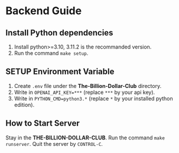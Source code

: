 # Backend Guide

## Install Python dependencies

1. Install python>=3.10, 3.11.2 is the recommanded version.
2. Run the command `make setup`.

## SETUP Environment Variable

1. Create `.env` file under the **The-Billion-Dollar-Club** directory.
2. Write in `OPENAI_API_KEY=***` (replace `***` by your api key).
3. Write in `PYTHON_CMD=python3.*` (replace `*` by your installed python edition).

## How to Start Server

Stay in the **THE-BILLION-DOLLAR-CLUB**. Run the command `make runserver`. Quit the server by `CONTROL-C`.
